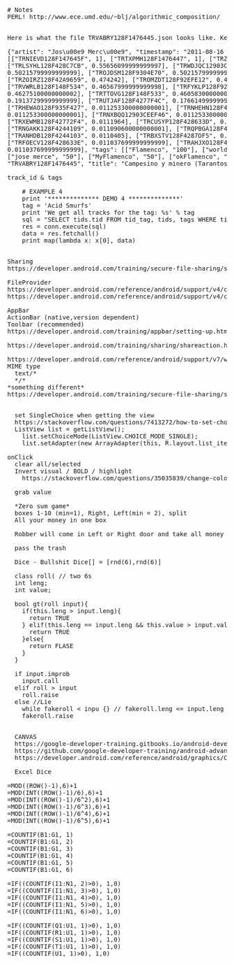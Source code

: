 <pre>
# Notes
PERL! http://www.ece.umd.edu/~blj/algorithmic_composition/


Here is what the file TRVABRY128F1476445.json looks like. Keys are artist, title, timestamp, similars and tags.

{"artist": "Jos\u00e9 Merc\u00e9", "timestamp": "2011-08-16 01:34:38.887856", "similars":
[["TRNIEVD128F147645F", 1], ["TRTXPMH128F1476447", 1], ["TRZIWPD12903CDE96C", 0.66243399999999997], ["TRLILVX12903CDE95E", 0.62811899999999998], 
["TRLSYHL128F428C7CB", 0.55656099999999997], ["TRWDJQC12903CB287F", 
0.50215799999999999], ["TROJDSM128F9304E70", 0.50215799999999999], 
["TRZOIRZ128F42A9659", 0.474242], ["TROMZDT128F92EFE12", 0.472804], 
["TRVWRLB128F148F534", 0.46567999999999998], ["TRFYKLP128F92EFE18", 
0.46275100000000002], ["TRTTOVG128F148F533", 0.46058300000000002], ["TRSXYZI128F42A9663", 0.41137699999999999], ["TRRCXTY128F4277F63", 
0.19137299999999999], ["TRUTJAF128F4277F4C", 0.17661499999999999], 
["TRHEWAO128F935F427", 0.011253300000000001], ["TRNHEHN128F4293C4E", 
0.011253300000000001], ["TRNXBQQ12903CEEF46", 0.011253300000000001], 
["TRXEWMB128F42772F4", 0.0111964], ["TRCUSYP128F428633D", 0.0111485], 
["TRNGAKK128F4244109", 0.011090600000000001], ["TRQPBGA128F42772EC", 0.0110475], 
["TRANHDB128F4244103", 0.0110405], ["TRBXSTV128F4287DF5", 0.011037699999999999], 
["TRFOECV128F428633E", 0.011037699999999999], ["TRAHJXO128F424C7A3", 
0.011037699999999999], "tags": [["Flamenco", "100"], ["world", "50"], ["cante flamenco", "50"],
["jose merce", "50"], ["MyFlamenco", "50"], ["okFlamenco", "50"]], "track_id": 
"TRVABRY128F1476445", "title": "Campesino y minero (Tarantos)"}

track_id & tags

    # EXAMPLE 4
    print '************** DEMO 4 **************'
    tag = 'Acid Smurfs'
    print 'We get all tracks for the tag: %s' % tag
    sql = "SELECT tids.tid FROM tid_tag, tids, tags WHERE tids.ROWID=tid_tag.tid AND tid_tag.tag=tags.ROWID AND tags.tag='%s'" % sanitize(tag)
    res = conn.execute(sql)
    data = res.fetchall()
    print map(lambda x: x[0], data)


Sharing
https://developer.android.com/training/secure-file-sharing/setup-sharing.html

FileProvider
https://developer.android.com/reference/android/support/v4/content/FileProvider.html 
https://developer.android.com/reference/android/support/v4/content/FileProvider.html

AppBar
ActionBar (native,version dependent)
Toolbar (recommended)
https://developer.android.com/training/appbar/setting-up.html#java

https://developer.android.com/training/sharing/shareaction.html

https://developer.android.com/reference/android/support/v7/widget/ShareActionProvider.html
MIME type
  text/*
  */*
*something different*
https://developer.android.com/training/secure-file-sharing/setup-sharing.html
  
  
  set SingleChoice when getting the view
  https://stackoverflow.com/questions/7413272/how-to-set-choice-mode-single-for-listview-with-images
  ListView list = getListView();
    list.setChoiceMode(ListView.CHOICE_MODE_SINGLE);
    list.setAdapter(new ArrayAdapter<String>(this, R.layout.list_item,
  
onClick
  clear all/selected
  Invert visual / BOLD / highlight
    https://stackoverflow.com/questions/35035839/change-color-of-one-textview-on-listview-without-change-others
    
  grab value
  
  *Zero sum game*
  boxes 1-10 (min=1), Right, Left(min = 2), split
  All your money in one box
  
  Robber will come in Left or Right door and take all money on that side
  
  pass the trash
  
  Dice - Bullshit Dice[] = [rnd(6),rnd(6)]
  
  class roll( // two 6s
  int leng;
  int value;
  
  bool gt(roll input){
    if(this.leng > input.leng){
      return TRUE
    } elif(this.leng == input.leng && this.value > input.value){
      return TRUE
    }else{
      return FLASE
    }
  }     
  
  if input.improb
    input.call
  elif roll > input
    roll.raise
  else //Lie
    while fakeroll < inpu {} // fakeroll.leng <= input.leng +1
    fakeroll.raise
  
  
  CANVAS
  https://google-developer-training.gitbooks.io/android-developer-advanced-course-practicals/unit-5-advanced-graphics-and-views/lesson-11-canvas/11-1a-p-create-a-simple-canvas/11-1a-p-create-a-simple-canvas.html
  https://github.com/google-developer-training/android-advanced/blob/master/SimpleCanvas/app/src/main/java/com/example/simplecanvas/MainActivity.java
  https://developer.android.com/reference/android/graphics/Canvas.html
  
  Excel Dice
  
=MOD((ROW()-1),6)+1
=MOD(INT((ROW()-1)/6),6)+1
=MOD(INT((ROW()-1)/6^2),6)+1
=MOD(INT((ROW()-1)/6^3),6)+1
=MOD(INT((ROW()-1)/6^4),6)+1
=MOD(INT((ROW()-1)/6^5),6)+1

=COUNTIF(B1:G1, 1)
=COUNTIF(B1:G1, 2)
=COUNTIF(B1:G1, 3)
=COUNTIF(B1:G1, 4)
=COUNTIF(B1:G1, 5)
=COUNTIF(B1:G1, 6)

=IF((COUNTIF(I1:N1, 2)>0), 1,0)
=IF((COUNTIF(I1:N1, 3)>0), 1,0)
=IF((COUNTIF(I1:N1, 4)>0), 1,0)
=IF((COUNTIF(I1:N1, 5)>0), 1,0)
=IF((COUNTIF(I1:N1, 6)>0), 1,0)

=IF((COUNTIF(Q1:U1, 1)>0), 1,0)
=IF((COUNTIF(R1:U1, 1)>0), 1,0)
=IF((COUNTIF(S1:U1, 1)>0), 1,0)
=IF((COUNTIF(T1:U1, 1)>0), 1,0)
=IF((COUNTIF(U1, 1)>0), 1,0)
</pre>
